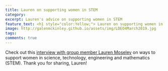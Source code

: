 ```yaml
---
title: Lauren on supporting women in STEM 
category: 
excerpt: Lauren's advice on supporting women in STEM 
feature_text: <h1 style="color:Yellow;"> Lauren on supporting women in STEM </h1>
image: http://galenmckinley.github.io/assets/img/LDEO4March2019.jpg
tags: 
comments: true
---
```


Check out this [interview with group member Lauren Moseley](https://www.ldeo.columbia.edu/news-events/how-support-women-stem) on ways to support women in science, technology, engineering and mathematics (STEM). Thank you for sharing, Lauren!


